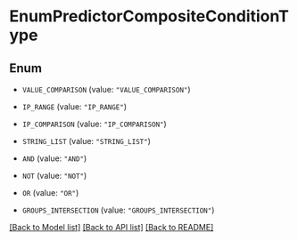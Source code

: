 # EnumPredictorCompositeConditionType

## Enum


* `VALUE_COMPARISON` (value: `"VALUE_COMPARISON"`)

* `IP_RANGE` (value: `"IP_RANGE"`)

* `IP_COMPARISON` (value: `"IP_COMPARISON"`)

* `STRING_LIST` (value: `"STRING_LIST"`)

* `AND` (value: `"AND"`)

* `NOT` (value: `"NOT"`)

* `OR` (value: `"OR"`)

* `GROUPS_INTERSECTION` (value: `"GROUPS_INTERSECTION"`)


[[Back to Model list]](../README.md#documentation-for-models) [[Back to API list]](../README.md#documentation-for-api-endpoints) [[Back to README]](../README.md)


